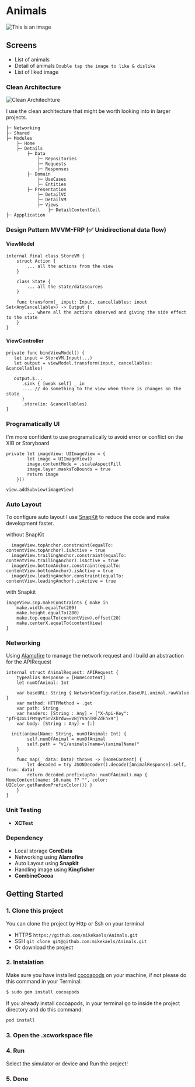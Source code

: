 # Animals

![This is an image](https://ik.imagekit.io/m1ke1magek1t/Animals_oPEWOIJqX.png?updatedAt=1705683689856)

## Screens
- List of animals
- Detail of animals ```Double tap the image to like & dislike```
- List of liked image


### Clean Architecture
![Clean Architechture](https://ik.imagekit.io/m1ke1magek1t/CleanArch.png?updatedAt=1705685276939)

I use the clean architecture that might be worth looking into in larger projects.
```
├─ Networking
├─ Shared
├─ Modules
    ├─ Home
    ├─ Details
        ├─ Data
            ├─ Repositories
            ├─ Requests
            ├─ Responses
        ├─ Domain
            ├─ UseCases
            ├─ Entities
        ├─ Presentation
            ├─ DetailVC
            ├─ DetailVM
            ├─ Views
                ├─ DetailContentCell
├─ Appplication
```

### Design Pattern MVVM-FRP (✅ Unidirectional data flow)
#### ViewModel
```
internal final class StoreVM {
    struct Action {
        ... all the actions from the view
    }

    class State {
        ... all the state/datasources
    }

    func transform(_ input: Input, cancellables: inout Set<AnyCancellable>) -> Output {
        ... where all the actions observed and giving the side effect to the state
    }
}
```

#### ViewController
```
private func bindViewModel() {
   let input = StoreVM.Input(...)
   let output = viewModel.transform(input, cancellables: &cancellables)
	
   output.$...
      .sink { [weak self] _ in
      .... // do something to the view when there is changes on the state
      }
      .store(in: &cancellables)
}
```


### Programatically UI
I'm more confident to use programatically to avoid error or conflict on the XIB or Storyboard
```
private let imageView: UIImageView = {
		let image = UIImageView()
		image.contentMode = .scaleAspectFill
		image.layer.masksToBounds = true
		return image
	}()
        
view.addSubview(imageView)
```


### Auto Layout
To configure auto layout I use [SnapKit](https://github.com/SnapKit/SnapKit) to reduce the code and make development faster.

without SnapKit
```
  imageView.topAnchor.constraint(equalTo: contentView.topAnchor).isActive = true
  imageView.trailingAnchor.constraint(equalTo: contentView.trailingAnchor).isActive = true
  imageView.bottomAnchor.constraint(equalTo: contentView.bottomAnchor).isActive = true
  imageView.leadingAnchor.constraint(equalTo: contentView.leadingAnchor).isActive = true
```

with Snapkit
```
imageView.snp.makeConstraints { make in
    make.width.equalTo(200)
    make.height.equalTo(280)
    make.top.equalTo(contentView).offset(20)
    make.centerX.equalTo(contentView)
}
```


### Networking
Using [Alamofire](https://github.com/Alamofire/Alamofire) to manage the network request and I build an abstraction for the APIRequest
```
internal struct AnimalRequest: APIRequest {
	typealias Response = [HomeContent]
	let numOfAnimal: Int
	
	var baseURL: String { NetworkConfiguration.BaseURL.animal.rawValue }
	var method: HTTPMethod = .get
	var path: String
	var headers: [String : Any] = ["X-Api-Key": "pfFQJxLiPMYqvY5rZXbYdw==VBjYVanTRFZdEhx9"]
	var body: [String : Any] = [:]

  init(animalName: String, numOfAnimal: Int) {
		self.numOfAnimal = numOfAnimal
		self.path = "v1/animals?name=\(animalName)"
	}
	
	func map(_ data: Data) throws -> [HomeContent] {
		let decoded = try JSONDecoder().decode([AnimalResponse].self, from: data)
		return decoded.prefix(upTo: numOfAnimal).map { HomeContent(name: $0.name ?? "", color: UIColor.getRandomPrefixColor()) }
	}
}

```


### Unit Testing
- **XCTest**


### Dependency
- Local storage **CoreData**
- Networking  using **Alamofire**
- Auto Layout using **Snapkit**
- Handling image using **Kingfisher**
- **CombineCocoa**


## Getting Started
### 1. Clone this project
You can clone the project by Http or Ssh on your terminal
- HTTPS ``` https://github.com/mikekaels/Animals.git ```
- SSH ``` git clone git@github.com:mikekaels/Animals.git ```
- Or download the project

### 2. Instalation
Make sure you have installed [cocoapods](https://cocoapods.org/) on your machine, if not please do this command in your Terminal: 
```bash
$ sudo gem install cocoapods
```
If you already install cocoapods, in your terminal go to inside the project directory and do this command: 
```bash
pod install
```
### 3. Open the .xcworkspace file

### 4. Run
Select the simulator or device
and Run the project!

### 5. Done
